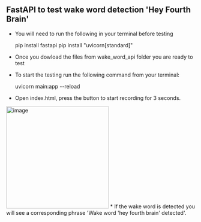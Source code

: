 ## FastAPI to test wake word detection 'Hey Fourth Brain'
* You will need to run the following in your terminal before testing

    pip install fastapi
    pip install "uvicorn[standard]"
* Once you dowload the files from wake_word_api folder you are ready to test
* To start the testing run the following command from your terminal: 

    uvicorn main:app --reload
* Open index.html, press the button to start recording for 3 seconds.
<img width="273" alt="image" src="https://user-images.githubusercontent.com/13990748/168440616-fa501bb2-2bb3-428d-828a-c18bb61a250b.png"> 
* If the wake word is detected you will see a corresponding phrase 'Wake word 'hey fourth brain' detected'. 
